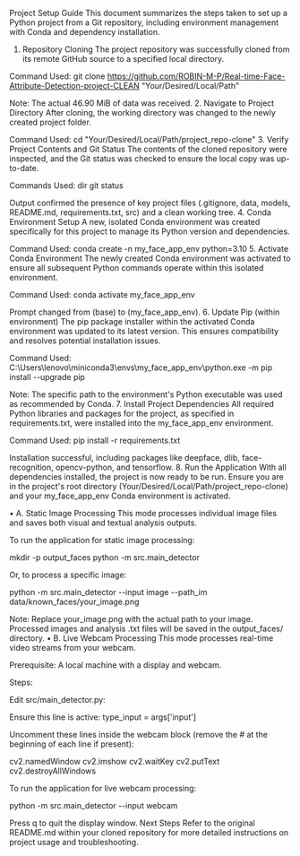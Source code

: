 Project Setup Guide
This document summarizes the steps taken to set up a Python project from a Git repository, including environment management with Conda and dependency installation.

1. Repository Cloning
The project repository was successfully cloned from its remote GitHub source to a specified local directory.

Command Used:
git clone https://github.com/ROBIN-M-P/Real-time-Face-Attribute-Detection-project-CLEAN "Your/Desired/Local/Path"

Note: The actual 46.90 MiB of data was received.
2. Navigate to Project Directory
After cloning, the working directory was changed to the newly created project folder.

Command Used:
cd "Your/Desired/Local/Path/project_repo-clone"
3. Verify Project Contents and Git Status
The contents of the cloned repository were inspected, and the Git status was checked to ensure the local copy was up-to-date.

Commands Used:
dir
git status

Output confirmed the presence of key project files (.gitignore, data, models, README.md, requirements.txt, src) and a clean working tree.
4. Conda Environment Setup
A new, isolated Conda environment was created specifically for this project to manage its Python version and dependencies.

Command Used:
conda create -n my_face_app_env python=3.10
5. Activate Conda Environment
The newly created Conda environment was activated to ensure all subsequent Python commands operate within this isolated environment.

Command Used:
conda activate my_face_app_env

Prompt changed from (base) to (my_face_app_env).
6. Update Pip (within environment)
The pip package installer within the activated Conda environment was updated to its latest version. This ensures compatibility and resolves potential installation issues.

Command Used:
C:\Users\lenovo\miniconda3\envs\my_face_app_env\python.exe -m pip install --upgrade pip

Note: The specific path to the environment's Python executable was used as recommended by Conda.
7. Install Project Dependencies
All required Python libraries and packages for the project, as specified in requirements.txt, were installed into the my_face_app_env environment.

Command Used:
pip install -r requirements.txt

Installation successful, including packages like deepface, dlib, face-recognition, opencv-python, and tensorflow.
8. Run the Application
With all dependencies installed, the project is now ready to be run. Ensure you are in the project's root directory (Your/Desired/Local/Path/project_repo-clone) and your my_face_app_env Conda environment is activated.

•	A. Static Image Processing
This mode processes individual image files and saves both visual and textual analysis outputs.

To run the application for static image processing:

mkdir -p output_faces
python -m src.main_detector

Or, to process a specific image:

python -m src.main_detector --input image --path_im data/known_faces/your_image.png

Note: Replace your_image.png with the actual path to your image. Processed images and analysis .txt files will be saved in the output_faces/ directory.
•	B. Live Webcam Processing
This mode processes real-time video streams from your webcam.

Prerequisite: A local machine with a display and webcam.

Steps:

Edit src/main_detector.py:

Ensure this line is active: type_input = args['input']

Uncomment these lines inside the webcam block (remove the # at the beginning of each line if present):

cv2.namedWindow
cv2.imshow
cv2.waitKey
cv2.putText
cv2.destroyAllWindows

To run the application for live webcam processing:

python -m src.main_detector --input webcam

Press q to quit the display window.
Next Steps
Refer to the original README.md within your cloned repository for more detailed instructions on project usage and troubleshooting.
